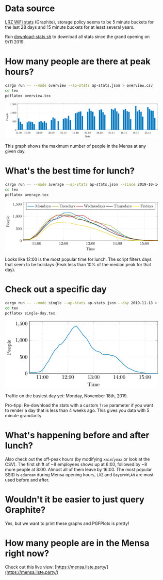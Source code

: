# Data source

[LRZ WiFi stats](http://wlan.lrz.de/apstat/) (Graphite), storage policy seems to be 5 minute buckets for the last 28 days and 15 minute buckets for at least several years.

Run [download-stats.sh](download-stats.sh) to download all stats since the grand opening on 9/11 2019.


# How many people are there at peak hours?

```bash
cargo run -- --mode overview --ap-stats ap-stats.json > overview.csv
cd tex
pdflatex overview.tex
```

![Date vs. maximum number of people on that day](img/overview.png)

This graph shows the maximum number of people in the Mensa at any given day.

# What's the best time for lunch?

```bash
cargo run -- --mode average --ap-stats ap-stats.json --since 2019-10-14 --until 2019-11-30 > average.csv
cd tex
pdflatex average.tex
```

![Time and weekday vs. number of people](img/average.png)

Looks like 12:00 is the most popular time for lunch. The script filters days that seem to be holidays (Peak less than 10% of the median peak for that day).

# Check out a specific day

```bash
cargo run -- --mode single --ap-stats ap-stats.json --day 2019-11-18 > day.csv
cd tex
pdflatex single-day.tex
```

![Stats for 2019-11-18](img/single-day.png)

Traffic on the busiest day yet: Monday, November 18th, 2019.

Pro-tipp: Re-download the stats with a custom `from` parameter if you want to render a day that is less than 4 weeks ago. This gives you data with 5 minute granularity.

# What's happening before and after lunch?

Also check out the off-peak hours (by modifying `xmin`/`ymax` or look at the CSV).
The first shift of ~8 employees shows up at 6:00, followed by ~8 more people at 8:00. Almost all of them leave by 16:00.
The most popular SSID is `eduroam` during Mensa opening hours, `LRZ` and `BayernWLAN` are most used before and after.


# Wouldn't it be easier to just query Graphite?

Yes, but we want to print these graphs and PGFPlots is pretty!

# How many people are in the Mensa right now?

Check out this live view: [https://mensa.liste.party/](https://mensa.liste.party/)
